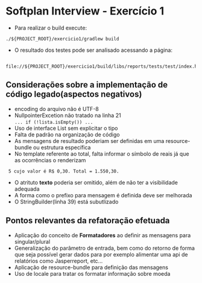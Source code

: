 # Softplan Interview - Exercício 1  
  * Para realizar o build execute:    
    
``` ./${PROJECT_ROOT}/exercicio1/gradlew build ```  
  * O resultado dos testes pode ser analisado acessando a página:  
  
```    
 file://${PROJECT_ROOT}/exercicio1/build/libs/reports/tests/test/index.html  
```   
## Considerações sobre a implementação de código legado(aspectos negativos)  
 * encoding do arquivo não é UTF-8  
 * NullpointerExcetion não tratado na linha 21  
 ``` ... if (!lista.isEmpty()) ... ``` 
 * Uso de interface List sem explicitar o tipo   
 * Falta de padrão na organização de código  
 * As mensagens de resultado poderiam ser definidas em uma resource-bundle ou estrutura específica
 * No template referente ao total, falta informar o símbolo de reais já que as ocorrências o renderizam  
   
 ``` 
  5 cujo valor é R$ 0,30. Total = 1.550,30.  
 ```
 * O atrituto **texto** poderia ser omitido, além de não ter a visibilidade adequada
 * A forma como o prefixo para mensagem é definida deve ser melhorada
 * O StringBuilder(linha 39) está subutlizado

## Pontos relevantes da refatoração efetuada
* Aplicação do conceito de **Formatadores** ao definir as mensagens para singular/plural
* Generalização do parâmetro de entrada, bem como do retorno de forma que seja possível gerar dados para por exemplo alimentar uma api de relatórios como Jasperreport, etc...
* Aplicação de resource-bundle para definição das mensagens
* Uso de locale para tratar os formatar informação sobre moeda